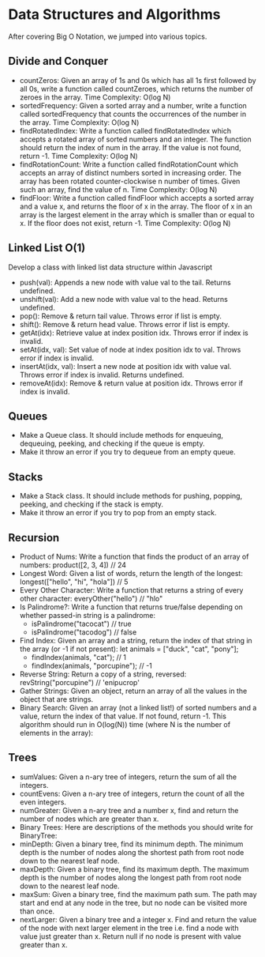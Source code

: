 # Data Structures and Algorithms
After covering Big O Notation, we jumped into various topics.
## Divide and Conquer
- countZeros: Given an array of 1s and 0s which has all 1s first followed by all 0s, write a function called countZeroes, which returns the number of zeroes in the array. Time Complexity: O(log N)
- sortedFrequency: Given a sorted array and a number, write a function called sortedFrequency that counts the occurrences of the number in the array.  Time Complexity: O(log N)
- findRotatedIndex: Write a function called findRotatedIndex which accepts a rotated array of sorted numbers and an integer. The function should return the index of num in the array. If the value is not found, return -1.
Time Complexity: O(log N)
- findRotationCount: Write a function called findRotationCount which accepts an array of distinct numbers sorted in increasing order. The array has been rotated counter-clockwise n number of times. Given such an array, find the value of n. Time Complexity: O(log N)
- findFloor: Write a function called findFloor which accepts a sorted array and a value x, and returns the floor of x in the array. The floor of x in an array is the largest element in the array which is smaller than or equal to x. If the floor does not exist, return -1. Time Complexity: O(log N)

## Linked List O(1)
Develop a class with linked list data structure within Javascript
- push(val): Appends a new node with value val to the tail. Returns undefined.
- unshift(val): Add a new node with value val to the head. Returns undefined.
- pop(): Remove & return tail value. Throws error if list is empty.
- shift(): Remove & return head value. Throws error if list is empty.
- getAt(idx): Retrieve value at index position idx. Throws error if index is invalid.
- setAt(idx, val): Set value of node at index position idx to val. Throws error if index is invalid.
- insertAt(idx, val): Insert a new node at position idx with value val. Throws error if index is invalid. Returns undefined.
- removeAt(idx): Remove & return value at position idx. Throws error if index is invalid.

## Queues
- Make a Queue class. It should include methods for enqueuing, dequeuing, peeking, and checking if the queue is empty.
- Make it throw an error if you try to dequeue from an empty queue.

## Stacks
- Make a Stack class. It should include methods for pushing, popping, peeking, and checking if the stack is empty.
- Make it throw an error if you try to pop from an empty stack.

## Recursion
- Product of Nums: Write a function that finds the product of an array of numbers: product([2, 3, 4])   // 24
- Longest Word: Given a list of words, return the length of the longest: longest(["hello", "hi", "hola"])  // 5
- Every Other Character: Write a function that returns a string of every other character: everyOther("hello")  // "hlo"
- Is Palindrome?: Write a function that returns true/false depending on whether passed-in string is a palindrome: 
    -  isPalindrome("tacocat")  // true
    -  isPalindrome("tacodog")  // false
- Find Index: Given an array and a string, return the index of that string in the array (or -1 if not present): let animals = ["duck", "cat", "pony"];
    - findIndex(animals, "cat");  // 1
    - findIndex(animals, "porcupine");   // -1
- Reverse String: Return a copy of a string, reversed: revString("porcupine") // 'enipucrop'
- Gather Strings: Given an object, return an array of all the values in the object that are strings.
- Binary Search: Given an array (not a linked list!) of sorted numbers and a value, return the index of that value. If not found, return -1. This algorithm should run in O(log(N)) time (where N is the number of elements in the array):

## Trees
- sumValues: Given a n-ary tree of integers, return the sum of all the integers.
- countEvens: Given a n-ary tree of integers, return the count of all the even integers.
- numGreater: Given a n-ary tree and a number x, find and return the number of nodes which are greater than x.
- Binary Trees: Here are descriptions of the methods you should write for BinaryTree:
- minDepth: Given a binary tree, find its minimum depth. The minimum depth is the number of nodes along the shortest path from root node down to the nearest leaf node.
- maxDepth: Given a binary tree, find its maximum depth. The maximum depth is the number of nodes along the longest path from root node down to the nearest leaf node.
- maxSum: Given a binary tree, find the maximum path sum. The path may start and end at any node in the tree, but no node can be visited more than once.
- nextLarger: Given a binary tree and a integer x. Find and return the value of the node with next larger element in the tree i.e. find a node with value just greater than x. Return null if no node is present with value greater than x.